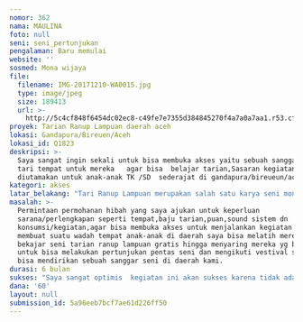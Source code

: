 ```yaml
---
nomor: 362
nama: MAULINA
foto: null
seni: seni_pertunjukan
pengalaman: Baru memulai
website: ''
sosmed: Mona wijaya
file:
  filename: IMG-20171210-WA0015.jpg
  type: image/jpeg
  size: 189413
  url: >-
    http://5c4cf848f6454dc02ec8-c49fe7e7355d384845270f4a7a0a7aa1.r53.cf2.rackcdn.com/81a30451-ef1e-4454-848b-32c3bc106688/IMG-20171210-WA0015.jpg
proyek: Tarian Ranup Lampuan daerah aceh
lokasi: Gandapura/Bireuen/Aceh
lokasi_id: Q1823
deskripsi: >-
  Saya sangat ingin sekali untuk bisa membuka akses yaitu sebuah sanggar seni
  tari tempat untuk mereka   agar bisa  belajar tarian,Sasaran kegiatan
  diutamakan untuk anak-anak TK /SD  sederajat di gandapura/bireueun/aceh.
kategori: akses
latar_belakang: "Tari Ranup Lampuan merupakan salah satu karya seni monumental yang dilahirkan oleh para seniman Aceh\r\n\r\ntarian tradisional khas aceh dalam penyambutan tamu terhormat pada acara acara yang di anggap penting atau sakral.\_Tarian ini dibawakan oleh 5 -7 penari wanita yang memamakai baju adat aceh dengan menyuguhkan sirih sebagai tanda penghormatan yang diiringi oleh musik tradisional aceh dan setiap gerakan yang dilakukan oleh penari memiliki makna yang sesuai untuk menghormati tamu dalam acara tersebut."
masalah: >-
  Permintaan permohanan hibah yang saya ajukan untuk keperluan
  sarana/perlengkapan seperti tempat,baju tarian,puan,sound sistem dn
  konsumsi/kegiatan,agar bisa membuka akses untuk menjalankan kegiatan dan
  membuat suatu wadah tempat anak-anak di daerah saya bisa melatih mereka
  bekajar seni tarian ranup lampuan gratis hingga menyaring mereka yg berbakat
  untuk bisa melakukan pertunjukan pentas seni dan mengikuti vestival seni.dan
  bisa mendirikan sebuah sanggar seni di daerah kami.
durasi: 6 bulan
sukses: "Saya sangat optimis  kegiatan ini akan sukses karena tidak adanya sanggar seni dan pelaku seni sangat minim.\r\nBesar harapan saya kepada dewan juri untuk menyetujui permohonan hibah yang saya ajukan dan jika terkabul nantinya kami akan mengirimkan laporan kegiatan berkala jika di perlukan..terimakasih\r\n\r\n"
dana: '60'
layout: null
submission_id: 5a96eeb7bcf7ae61d226ff50
---
```

